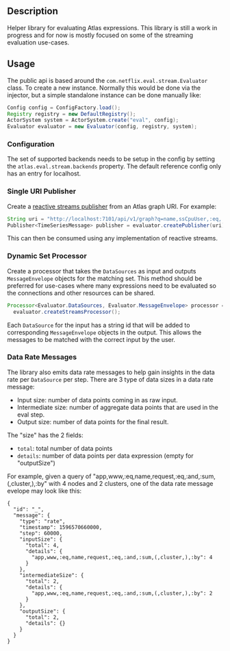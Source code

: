 ## Description

Helper library for evaluating Atlas expressions. This library is still a work in
progress and for now is mostly focused on some of the streaming evaluation use-cases.

## Usage

The public api is based around the `com.netflix.eval.stream.Evaluator` class. To
create a new instance. Normally this would be done via the injector, but a simple
standalone instance can be done manually like:

```java
Config config = ConfigFactory.load();
Registry registry = new DefaultRegistry();
ActorSystem system = ActorSystem.create("eval", config);
Evaluator evaluator = new Evaluator(config, registry, system);
```

### Configuration

The set of supported backends needs to be setup in the config by setting the
`atlas.eval.stream.backends` property. The default reference config only has
an entry for localhost.

### Single URI Publisher

Create a [reactive streams publisher] from an Atlas graph URI. For example:

[reactive streams publisher]: https://github.com/reactive-streams/reactive-streams-jvm#1-publisher-code

```java
String uri = "http://localhost:7101/api/v1/graph?q=name,ssCpuUser,:eq,:avg";
Publisher<TimeSeriesMessage> publisher = evaluator.createPublisher(uri);
```

This can then be consumed using any implementation of reactive streams.

### Dynamic Set Processor

Create a processor that takes the `DataSources` as input and outputs `MessageEnvelope`
objects for the matching set. This method should be preferred for use-cases where many
expressions need to be evaluated so the connections and other resources can be shared.

```java
Processor<Evaluator.DataSources, Evaluator.MessageEnvelope> processor =
  evaluator.createStreamsProcessor();
```

Each `DataSource` for the input has a string id that will be added to corresponding
`MessageEnvelope` objects in the output. This allows the messages to be matched with
the correct input by the user.

### Data Rate Messages
The library also emits data rate messages to help gain insights in the data rate per `DataSource` 
per step. There are 3 type of data sizes in a data rate message:
 - Input size: number of data points coming in as raw input.
 - Intermediate size: number of aggregate data points that are used in the eval step.
 - Output size: number of data points for the final result.

The "size" has the 2 fields: 
 - `total`: total number of data points 
 - `details`: number of data points per data expression (empty for "outputSize")

For example, given a query of "app,www,:eq,name,request,:eq,:and,:sum,(,cluster,),:by" with 4 nodes
and 2 clusters, one of the data rate message evelope may look like this:
```json5
{
  "id": "_",
  "message": {
    "type": "rate",
    "timestamp": 1596570660000,
    "step": 60000,
    "inputSize": {
      "total": 4,
      "details": {
        "app,www,:eq,name,request,:eq,:and,:sum,(,cluster,),:by": 4
      }
    },
    "intermediateSize": {
      "total": 2,
      "details": {
        "app,www,:eq,name,request,:eq,:and,:sum,(,cluster,),:by": 2
      }
    },
    "outputSize": {
      "total": 2,
      "details": {}
    }
  }
}
```